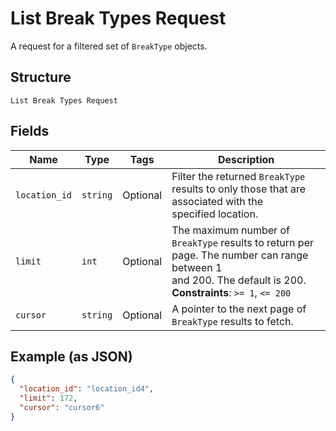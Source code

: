 
# List Break Types Request

A request for a filtered set of `BreakType` objects.

## Structure

`List Break Types Request`

## Fields

| Name | Type | Tags | Description |
|  --- | --- | --- | --- |
| `location_id` | `string` | Optional | Filter the returned `BreakType` results to only those that are associated with the<br>specified location. |
| `limit` | `int` | Optional | The maximum number of `BreakType` results to return per page. The number can range between 1<br>and 200. The default is 200.<br>**Constraints**: `>= 1`, `<= 200` |
| `cursor` | `string` | Optional | A pointer to the next page of `BreakType` results to fetch. |

## Example (as JSON)

```json
{
  "location_id": "location_id4",
  "limit": 172,
  "cursor": "cursor6"
}
```

